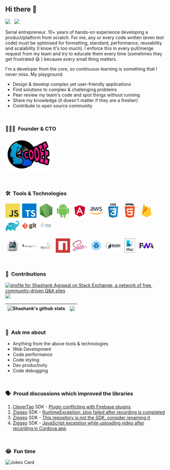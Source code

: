 ## Hi there 👋

<a align="center" href="https://www.linkedin.com/in/s-agrawal/"><img src="https://content.linkedin.com/content/dam/me/business/en-us/amp/brand-site/v2/bg/LI-Logo.svg.original.svg" width="80px"></a> &nbsp; ![](https://komarev.com/ghpvc/?username=sagrawal31&color=green)

Serial entrepreneur. 10+ years of hands-on experience developing a product/platform from scratch. For me, any or every code written (even test code) must be optimised for formatting, standard, performance, reusability and scalability (I know it's too much). I enforce this in every pull/merge request from my team and try to educate them every time (sometimes they get frustrated 😃 ) because every small thing matters.

I'm a developer from the core, so continuous learning is something that I never miss. My playground:

- Design & develop complex yet user-friendly applications
- Find solutions to complex & challenging problems
- Peer review my team's code and spot things without running
- Share my knowledge (it doesn't matter if they are a fresher)
- Contribute to open source community
<br>

### 🧑🏻‍💻 &nbsp;Founder & CTO

<a href="https://www.linkedin.com/company/letscooee/"><img src="https://github.com/letscooee/code-culture/blob/master/assets/images/logo-hoodie.png" width="150px"/></a> 

<br>

### 🛠 &nbsp;Tools & Technologies

<kbd><img height="45" src="https://raw.githubusercontent.com/github/explore/80688e429a7d4ef2fca1e82350fe8e3517d3494d/topics/javascript/javascript.png"></kbd>&nbsp;
<kbd><img height="45" src="https://raw.githubusercontent.com/github/explore/80688e429a7d4ef2fca1e82350fe8e3517d3494d/topics/typescript/typescript.png"></kbd>&nbsp;
<kbd><img height="45" src="https://raw.githubusercontent.com/github/explore/80688e429a7d4ef2fca1e82350fe8e3517d3494d/topics/nodejs/nodejs.png"></kbd>&nbsp;
<kbd><img height="45" src="https://raw.githubusercontent.com/github/explore/80688e429a7d4ef2fca1e82350fe8e3517d3494d/topics/android/android.png"></kbd>&nbsp;
<kbd><img height="45" src="https://raw.githubusercontent.com/github/explore/80688e429a7d4ef2fca1e82350fe8e3517d3494d/topics/angular/angular.png"></kbd>&nbsp;
<kbd><img height="45" src="https://raw.githubusercontent.com/github/explore/fbceb94436312b6dacde68d122a5b9c7d11f9524/topics/aws/aws.png"></kbd>&nbsp;
<kbd><img height="45" src="https://raw.githubusercontent.com/github/explore/80688e429a7d4ef2fca1e82350fe8e3517d3494d/topics/css/css.png"></kbd>&nbsp;
<kbd><img height="45" src="https://raw.githubusercontent.com/github/explore/80688e429a7d4ef2fca1e82350fe8e3517d3494d/topics/html/html.png"></kbd>&nbsp;
<kbd><img height="45" src="https://raw.githubusercontent.com/github/explore/80688e429a7d4ef2fca1e82350fe8e3517d3494d/topics/firebase/firebase.png"></kbd>&nbsp;
<kbd><img height="45" src="https://raw.githubusercontent.com/github/explore/59009b1589a883459c0ae19044e3e7e3ec0c4e0a/topics/gradle/gradle.png"></kbd>&nbsp;
<kbd><img height="45" src="https://raw.githubusercontent.com/github/explore/80688e429a7d4ef2fca1e82350fe8e3517d3494d/topics/git/git.png"></kbd>&nbsp;
<kbd><img height="45" src="https://raw.githubusercontent.com/github/explore/80688e429a7d4ef2fca1e82350fe8e3517d3494d/topics/java/java.png"></kbd>&nbsp;

<kbd><img height="45" src="https://raw.githubusercontent.com/github/explore/4e78b534204b949518e0115bef9fee5194dcb152/topics/cordova/cordova.png"></kbd>&nbsp;
<kbd><img height="45" src="https://raw.githubusercontent.com/github/explore/80688e429a7d4ef2fca1e82350fe8e3517d3494d/topics/mongodb/mongodb.png"></kbd>&nbsp;
<kbd><img height="45" src="https://raw.githubusercontent.com/github/explore/80688e429a7d4ef2fca1e82350fe8e3517d3494d/topics/mysql/mysql.png"></kbd>&nbsp;
<kbd><img height="45" src="https://raw.githubusercontent.com/github/explore/80688e429a7d4ef2fca1e82350fe8e3517d3494d/topics/npm/npm.png"></kbd>&nbsp;
<kbd><img height="45" src="https://raw.githubusercontent.com/github/explore/80688e429a7d4ef2fca1e82350fe8e3517d3494d/topics/sass/sass.png"></kbd>&nbsp;
<kbd><img height="45" src="https://raw.githubusercontent.com/github/explore/80688e429a7d4ef2fca1e82350fe8e3517d3494d/topics/webpack/webpack.png"></kbd>&nbsp;
<kbd><img height="45" src="https://raw.githubusercontent.com/github/explore/80688e429a7d4ef2fca1e82350fe8e3517d3494d/topics/bash/bash.png"></kbd>&nbsp;
<kbd><img height="45" src="https://raw.githubusercontent.com/github/explore/80688e429a7d4ef2fca1e82350fe8e3517d3494d/topics/macos/macos.png"></kbd>&nbsp;
<kbd><img height="45" src="https://raw.githubusercontent.com/github/explore/80688e429a7d4ef2fca1e82350fe8e3517d3494d/topics/pwa/pwa.png"></kbd>&nbsp;

<br>

### 📖 &nbsp;Contributions

<a href="https://stackexchange.com/users/2795790"><img src="https://stackexchange.com/users/flair/2795790.png?theme=clean" width="208" height="58" alt="profile for Shashank Agrawal on Stack Exchange, a network of free, community-driven Q&amp;A sites" title="profile for Shashank Agrawal on Stack Exchange, a network of free, community-driven Q&amp;A sites"></a> <a href="https://medium.com/@snagrawal"><img src="https://miro.medium.com/max/8978/1*s986xIGqhfsN8U--09_AdA.png" width="200px"></a>

| <img align="center" src="https://github-readme-stats.vercel.app/api?username=sagrawal31&show_icons=true&include_all_commits=true&theme=buefy&hide_border=true" alt="Shashank's github stats" /> | <img align="center" src="https://github-readme-stats.vercel.app/api/top-langs/?username=sagrawal31&layout=compact&theme=buefy&hide_border=true&cache_seconds=1800" /> |
| ------------- | ------------- |

<br>

### 💬 &nbsp;Ask me about

- Anything from the above tools & technologies
- Web Development
- Code performance
- Code styling
- Dev productivity
- Code debugging

<br>

### 🗣 &nbsp;Proud discussions which improved the libraries

1. [CleverTap](https://clevertap.com/) SDK - [Plugin conflicting with Firebase plugins](https://github.com/CleverTap/clevertap-cordova/issues/58)
2. [Ziggeo](https://ziggeo.com/) SDK - [RuntimeException: stop failed after recording is completed](https://github.com/Ziggeo/android-sdk-demo/issues/26)
3. [Ziggeo](https://ziggeo.com/) SDK - [This repository is not the SDK, consider renaming it](https://github.com/Ziggeo/android-sdk-demo/issues/27)
3. [Ziggeo](https://ziggeo.com/) SDK - [JavaScript exception while uploading video after recording in Cordova app](https://github.com/Ziggeo/ziggeo-client-sdk/issues/34)

<br>

### 😂 &nbsp;Fun time

![Jokes Card](https://readme-jokes.vercel.app/api)
